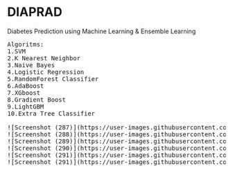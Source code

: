 # DIAPRAD
Diabetes Prediction using Machine Learning &  Ensemble Learning
<pre>
Algoritms:
1.SVM
2.K Nearest Neighbor
3.Naive Bayes
4.Logistic Regression
5.RandomForest Classifier
6.AdaBoost
7.XGboost
8.Gradient Boost
9.LightGBM
10.Extra Tree Classifier

![Screenshot (287)](https://user-images.githubusercontent.com/79560110/146435338-768527b4-26b8-476c-9008-9332cc335a74.png)
![Screenshot (288)](https://user-images.githubusercontent.com/79560110/146434121-6a89d0ff-2e38-4518-93bd-ea73a556a1d4.png)
![Screenshot (289)](https://user-images.githubusercontent.com/79560110/146434210-0ad40058-eb28-4487-9932-6852120f00b2.png)
![Screenshot (290)](https://user-images.githubusercontent.com/79560110/146434387-cb9281a3-729c-422b-9567-e2e809a7817c.png)
![Screenshot (291)](https://user-images.githubusercontent.com/79560110/146434400-2ab9b6a3-23f8-4e55-9846-2676801da455.png)
![Screenshot (291)](https://user-images.githubusercontent.com/79560110 146434980-7c411d47-a449-467b-a26e-8546292e5f2f.png)